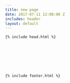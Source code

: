 ```yaml
---
title: new page
date: 2017-07-11 12:08:00 Z
includes: header
layout: default
---
```



<html>
  

  
    {% include head.html %}
    

    
      
        
      
    

    {% include footer.html %}
</html

  

